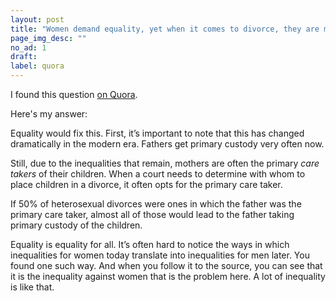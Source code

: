 ```yaml
---
layout: post
title: "Women demand equality, yet when it comes to divorce, they are most likely to win child custody and child support, putting the father into poverty. How do we fix this?"
page_img_desc: ""
no_ad: 1
draft:
label: quora
---
```


I found this question <a href="https://www.quora.com/Women-demand-equality-yet-when-it-comes-to-divorce-they-are-most-likely-to-win-child-custody-and-child-support-putting-the-father-into-poverty-How-do-we-fix-this">on Quora</a>.

Here's my answer:

Equality would fix this. First, it’s important to note that this has changed dramatically in the modern era. Fathers get primary custody very often now.

Still, due to the inequalities that remain, mothers are often the primary <i>care takers</i> of their children. When a court needs to determine with whom to place children in a divorce, it often opts for the primary care taker.

If 50% of heterosexual divorces were ones in which the father was the primary care taker, almost all of those would lead to the father taking primary custody of the children.

Equality is equality for all. It’s often hard to notice the ways in which inequalities for women today translate into inequalities for men later. You found one such way. And when you follow it to the source, you can see that it is the inequality against women that is the problem here. A lot of inequality is like that.
